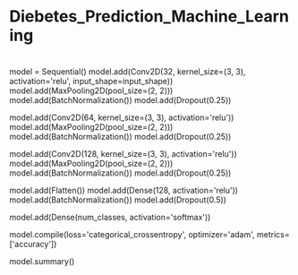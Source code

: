 # Diebetes_Prediction_Machine_Learning

#
model = Sequential()
model.add(Conv2D(32, kernel_size=(3, 3), activation='relu', input_shape=input_shape))
model.add(MaxPooling2D(pool_size=(2, 2)))
model.add(BatchNormalization())
model.add(Dropout(0.25))

model.add(Conv2D(64, kernel_size=(3, 3), activation='relu'))
model.add(MaxPooling2D(pool_size=(2, 2)))
model.add(BatchNormalization())
model.add(Dropout(0.25))

model.add(Conv2D(128, kernel_size=(3, 3), activation='relu'))
model.add(MaxPooling2D(pool_size=(2, 2)))
model.add(BatchNormalization())
model.add(Dropout(0.25))

model.add(Flatten())
model.add(Dense(128, activation='relu'))
model.add(BatchNormalization())
model.add(Dropout(0.5))

model.add(Dense(num_classes, activation='softmax'))

model.compile(loss='categorical_crossentropy', optimizer='adam', metrics=['accuracy'])

model.summary()
#
